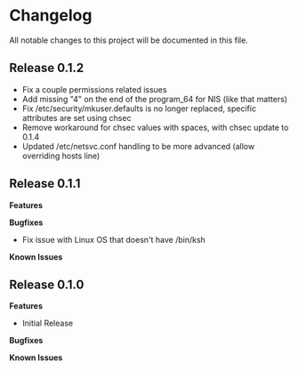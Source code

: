# Changelog

All notable changes to this project will be documented in this file.

## Release 0.1.2
* Fix a couple permissions related issues
* Add missing "4" on the end of the program_64 for NIS (like that matters)
* Fix /etc/security/mkuser.defaults is no longer replaced, specific attributes are set using chsec
* Remove workaround for chsec values with spaces, with chsec update to 0.1.4
* Updated /etc/netsvc.conf handling to be more advanced (allow overriding hosts line)

## Release 0.1.1

**Features**

**Bugfixes**
* Fix issue with Linux OS that doesn't have /bin/ksh

**Known Issues**


## Release 0.1.0

**Features**
* Initial Release

**Bugfixes**

**Known Issues**
